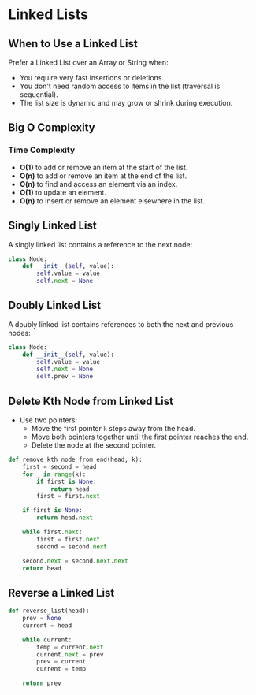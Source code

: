 # Linked Lists

## When to Use a Linked List

Prefer a Linked List over an Array or String when:

-   You require very fast insertions or deletions.
-   You don't need random access to items in the list (traversal is sequential).
-   The list size is dynamic and may grow or shrink during execution.

## Big O Complexity

### Time Complexity

-   **O(1)** to add or remove an item at the start of the list.
-   **O(n)** to add or remove an item at the end of the list.
-   **O(n)** to find and access an element via an index.
-   **O(1)** to update an element.
-   **O(n)** to insert or remove an element elsewhere in the list.

## Singly Linked List

A singly linked list contains a reference to the next node:

```python
class Node:
    def __init__(self, value):
        self.value = value
        self.next = None
```

## Doubly Linked List

A doubly linked list contains references to both the next and previous nodes:

```python
class Node:
    def __init__(self, value):
        self.value = value
        self.next = None
        self.prev = None
```

## Delete Kth Node from Linked List

-   Use two pointers:
    -   Move the first pointer `k` steps away from the head.
    -   Move both pointers together until the first pointer reaches the end.
    -   Delete the node at the second pointer.

```python
def remove_kth_node_from_end(head, k):
    first = second = head
    for _ in range(k):
        if first is None:
            return head
        first = first.next

    if first is None:
        return head.next

    while first.next:
        first = first.next
        second = second.next

    second.next = second.next.next
    return head
```

## Reverse a Linked List

```python
def reverse_list(head):
    prev = None
    current = head

    while current:
        temp = current.next
        current.next = prev
        prev = current
        current = temp

    return prev
```
